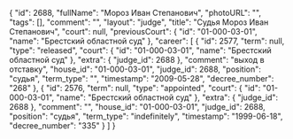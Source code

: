 {
    "id": 2688,
    "fullName": "Мороз Иван Степанович",
    "photoURL": "",
    "tags": [],
    "comment": "",
    "layout": "judge",
    "title": "Судья Мороз Иван Степанович",
    "court": null,
    "previousCourt": {
        "id": "01-000-03-01",
        "name": "Брестский областной суд"
    },
    "career": [
        {
            "id": 2577,
            "term": null,
            "type": "released",
            "court": {
                "id": "01-000-03-01",
                "name": "Брестский областной суд"
            },
            "extra": {
                "judge_id": 2688
            },
            "comment": "выход в отставку",
            "house_id": "01-000-03-01",
            "judge_id": 2688,
            "position": "судья",
            "term_type": "",
            "timestamp": "2009-05-28",
            "decree_number": "268"
        },
        {
            "id": 2576,
            "term": null,
            "type": "appointed",
            "court": {
                "id": "01-000-03-01",
                "name": "Брестский областной суд"
            },
            "extra": {
                "judge_id": 2688
            },
            "comment": "",
            "house_id": "01-000-03-01",
            "judge_id": 2688,
            "position": "судья",
            "term_type": "indefinitely",
            "timestamp": "1999-06-18",
            "decree_number": "335"
        }
    ]
}
